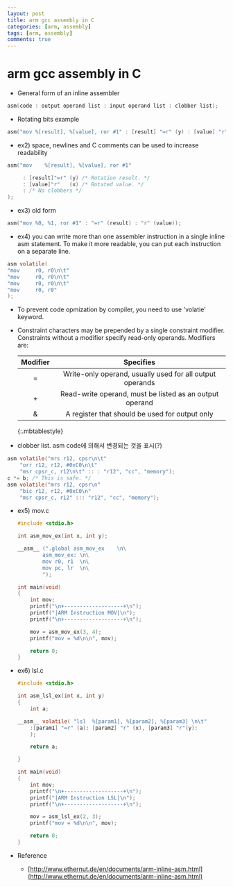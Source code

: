 ```yaml
---
layout: post
title: arm gcc assembly in C
categories: [arm, assembly]
tags: [arm, assembly]
comments: true
--- 
```


# arm gcc assembly in C
  * General form of an inline assembler
   ```c
asm(code : output operand list : input operand list : clobber list);
   ```
  * Rotating bits example
   ```c
asm("mov %[result], %[value], ror #1" : [result] "=r" (y) : [value] "r" (x));
   ```
  * ex2) space, newlines and C comments can be used to increase readability
   ```c
asm("mov    %[result], %[value], ror #1"

        : [result]"=r" (y) /* Rotation result. */
        : [value]"r"   (x) /* Rotated value. */
        : /* No clobbers */
);
   ```
  * ex3) old form
   ```c 
asm("mov %0, %1, ror #1" : "=r" (result) : "r" (value));
   ```
  * ex4) you can write more than one assembler instruction in a single inline asm statement. To make it more readable, you can put each instruction on a separate line.
   ```c
asm volatile(
"mov     r0, r0\n\t"
"mov     r0, r0\n\t"
"mov     r0, r0\n\t"
"mov     r0, r0"
);
   ```
  * To prevent code opmization by compiler, you need to use 'volatie' keyword.
  * Constraint characters may be prepended by a single constraint modifier. Constraints without a modifier specify read-only operands. Modifiers are: 

    | Modifier  | Specifies  |
    |:---------:|:-----------:|
    | = 	| Write-only operand, usually used for all output operands |
    | + 	| Read-write operand, must be listed as an output operand  |
    | & 	| A register that should be used for output only           |
    {:.mbtablestyle}



  * clobber list. asm code에 의해서 변경되는 것을 표시(?)
   ```c
   asm volatile("mrs r12, cpsr\n\t"
       "orr r12, r12, #0xC0\n\t"
       "msr cpsr_c, r12\n\t" :: : "r12", "cc", "memory");
   c *= b; /* This is safe. */
   asm volatile("mrs r12, cpsr\n"
       "bic r12, r12, #0xC0\n"
       "msr cpsr_c, r12" ::: "r12", "cc", "memory");
   ```
  * ex5) mov.c


    ```c
    #include <stdio.h>
    
    int asm_mov_ex(int x, int y);
    
    __asm__ (".global asm_mov_ex	\n\
    		asm_mov_ex:	\n\
    		mov r0, r1	\n\
    		mov pc, lr	\n\
    		");
    
    int main(void)
    {
    	int mov;
    	printf("\n+-------------------+\n");
    	printf("|ARM Instruction MOV|\n");
    	printf("\n+-------------------+\n");
    
    	mov = asm_mov_ex(3, 4);
    	printf("mov = %d\n\n", mov);
    
    	return 0;
    }
    ```


  * ex6) lsl.c

    ```c
    #include <stdio.h>
    
    int asm_lsl_ex(int x, int y)
    {
    	int a;
    
    __asm__ volatile( "lsl	%[param1], %[param2], %[param3]	\n\t"
    	:[param1] "=r" (a): [param2] "r" (x), [param3] "r"(y):
    	);
    
    	return a;
    
    } 
    
    int main(void)
    {
    	int mov;
    	printf("\n+-------------------+\n");
    	printf("|ARM Instruction LSL|\n");
    	printf("\n+-------------------+\n");
    
    	mov = asm_lsl_ex(2, 3);
    	printf("mov = %d\n\n", mov);
    
    	return 0;
    }
    ```

  * Reference
      * [http://www.ethernut.de/en/documents/arm-inline-asm.html](http://www.ethernut.de/en/documents/arm-inline-asm.html)


